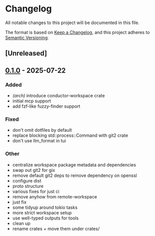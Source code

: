 # Changelog

All notable changes to this project will be documented in this file.

The format is based on [Keep a Changelog](https://keepachangelog.com/en/1.0.0/),
and this project adheres to [Semantic Versioning](https://semver.org/spec/v2.0.0.html).

## [Unreleased]

## [0.1.0](https://github.com/BrendanGraham14/conductor/releases/tag/conductor-remote-workspace-v0.1.0) - 2025-07-22

### Added

- *(arch)* introduce conductor-workspace crate
- initial mcp support
- add fzf-like fuzzy-finder support

### Fixed

- don't omit dotfiles by default
- replace blocking std::process::Command with git2 crate
- don't use llm_format in tui

### Other

- centralize workspace package metadata and dependencies
- swap out git2 for gix
- remove default git2 deps to remove dependency on openssl
- configure dist
- proto structure
- various fixes for just ci
- remove anyhow from remote-workspace
- just fix
- some tidyup around tokio tasks
- more strict workspace setup
- use well-typed outputs for tools
- clean up
- rename crates + move them under crates/
